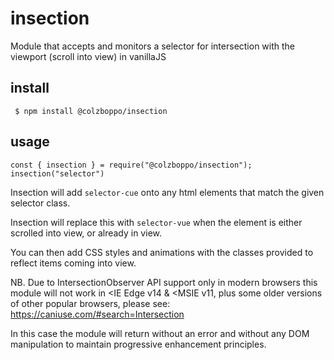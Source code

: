 # insection
Module that accepts and monitors a selector for intersection with the viewport (scroll into view) in vanillaJS


## install
``` $ npm install @colzboppo/insection```


## usage

```
const { insection } = require("@colzboppo/insection");
insection("selector") 
```

Insection will add `selector-cue` onto any html elements that match the given selector class.

Insection will replace this with `selector-vue` when the element is either scrolled into view, or already in view.

You can then add CSS styles and animations with the classes provided to reflect items coming into view.

NB. Due to IntersectionObserver API support only in modern browsers this module will not work in <IE Edge v14 & <MSIE v11, plus some older versions of other popular browsers, please see: https://caniuse.com/#search=Intersection

In this case the module will return without an error and without any DOM manipulation to maintain progressive enhancement principles.
